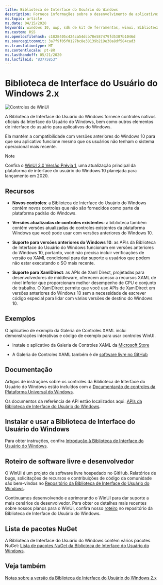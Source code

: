 ```yaml
---
title: Biblioteca de Interface do Usuário do Windows
description: Fornece informações sobre o desenvolvimento de aplicativos WinUI 2.x e do Windows.
ms.topic: article
ms.date: 04/15/2020
keywords: windows 10, uwp, sdk de kit de ferramentas, winui, Biblioteca de Interface do Usuário do Windows
ms.custom: RS5
ms.openlocfilehash: c1828405c424ca54dcb70e587479fd5307b1046d
ms.sourcegitcommit: 3a7f9f05f0127bc8e38139b219e30a8df584cad3
ms.translationtype: HT
ms.contentlocale: pt-BR
ms.lasthandoff: 05/21/2020
ms.locfileid: "83775853"
---
```

# <a name="windows-ui-library-2x"></a>Biblioteca de Interface do Usuário do Windows 2.x

![Controles de WinUI](images/winUI-library-767.png)

A Biblioteca de Interface do Usuário do Windows fornece controles nativos oficiais da Interface do Usuário do Windows, bem como outros elementos de interface do usuário para aplicativos do Windows.

Ela mantém a compatibilidade com versões anteriores do Windows 10 para que seu aplicativo funcione mesmo que os usuários não tenham o sistema operacional mais recente.

> [!NOTE]
> Confira o [WinUI 3.0 Versão Prévia 1](../winui3/index.md), uma atualização principal da plataforma de interface do usuário do Windows 10 planejada para lançamento em 2020.

## <a name="features"></a>Recursos

* **Novos controles**: a Biblioteca de Interface do Usuário do Windows contém novos controles que não são fornecidos como parte da plataforma padrão do Windows.

* **Versões atualizadas de controles existentes**: a biblioteca também contém versões atualizadas de controles existentes da plataforma Windows que você pode usar com versões anteriores do Windows 10.

* **Suporte para versões anteriores do Windows 10**: as APIs da Biblioteca de Interface do Usuário do Windows funcionam em versões anteriores do Windows 10, portanto, você não precisa incluir verificações de versão ou XAML condicional para dar suporte a usuários que podem não estar executando o SO mais recente.

* **Suporte para XamlDirect**: as APIs de Xaml Direct, projetadas para desenvolvedores de middleware, oferecem acesso a recursos XAML de nível inferior que proporcionam melhor desempenho de CPU e conjunto de trabalho. O XamlDirect permite que você use APIs de XamlDirect em versões anteriores do Windows 10 sem a necessidade de escrever código especial para lidar com várias versões de destino do Windows 10.

## <a name="examples"></a>Exemplos

O aplicativo de exemplo da Galeria de Controles XAML inclui demonstrações interativas e código de exemplo para usar controles WinUI.

* Instale o aplicativo da Galeria de Controles XAML da [Microsoft Store](
https://www.microsoft.com/p/xaml-controls-gallery/9msvh128x2zt)

* A Galeria de Controles XAML também é de [software livre no GitHub](
https://github.com/Microsoft/Xaml-Controls-Gallery)

## <a name="documentation"></a>Documentação

Artigos de instruções sobre os controles da Biblioteca de Interface do Usuário do Windows estão incluídos com a [Documentação de controles da Plataforma Universal do Windows](/windows/uwp/design/controls-and-patterns/).

Os documentos da referência de API estão localizados aqui: [APIs da Biblioteca de Interface do Usuário do Windows](/uwp/api/overview/winui/).

## <a name="install-and-use-the-windows-ui-library"></a>Instalar e usar a Biblioteca de Interface do Usuário do Windows

Para obter instruções, confira [Introdução à Biblioteca de Interface do Usuário do Windows](getting-started.md).

## <a name="open-source-and-developer-roadmap"></a>Roteiro de software livre e desenvolvedor

O WinUI é um projeto de software livre hospedado no GitHub. Relatórios de bugs, solicitações de recursos e contribuições de código da comunidade são bem-vindos no [Repositório da Biblioteca de Interface do Usuário do Windows](https://aka.ms/winui).

Continuamos desenvolvendo e aprimorando o WinUI para dar suporte a mais cenários de desenvolvedor. Para obter os detalhes mais recentes sobre nossos planos para o WinUI, confira nosso [roteiro](https://github.com/microsoft/microsoft-ui-xaml/blob/master/docs/roadmap.md) no repositório da Biblioteca de Interface do Usuário do Windows.

## <a name="nuget-package-list"></a>Lista de pacotes NuGet

A Biblioteca de Interface do Usuário do Windows contém vários pacotes NuGet: [Lista de pacotes NuGet da Biblioteca de Interface do Usuário do Windows](nuget-packages.md).

## <a name="see-also"></a>Veja também

[Notas sobre a versão da Biblioteca de Interface do Usuário do Windows 2.x](release-notes/index.md)
